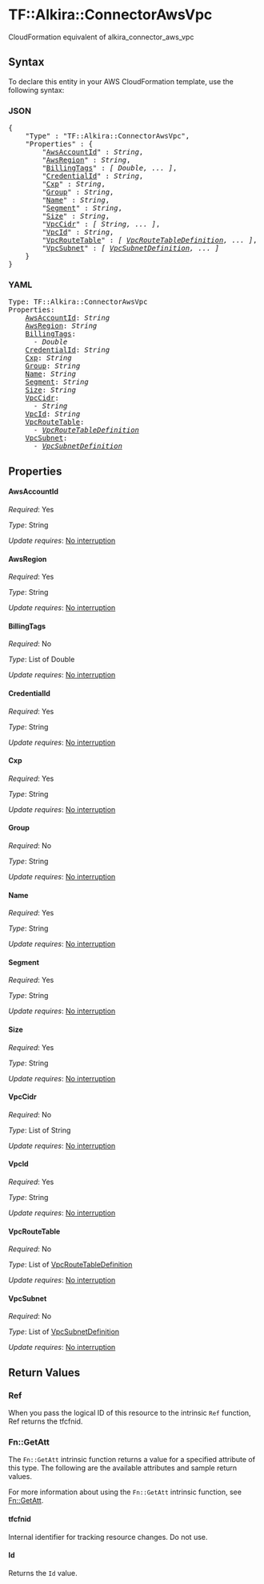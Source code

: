 # TF::Alkira::ConnectorAwsVpc

CloudFormation equivalent of alkira_connector_aws_vpc

## Syntax

To declare this entity in your AWS CloudFormation template, use the following syntax:

### JSON

<pre>
{
    "Type" : "TF::Alkira::ConnectorAwsVpc",
    "Properties" : {
        "<a href="#awsaccountid" title="AwsAccountId">AwsAccountId</a>" : <i>String</i>,
        "<a href="#awsregion" title="AwsRegion">AwsRegion</a>" : <i>String</i>,
        "<a href="#billingtags" title="BillingTags">BillingTags</a>" : <i>[ Double, ... ]</i>,
        "<a href="#credentialid" title="CredentialId">CredentialId</a>" : <i>String</i>,
        "<a href="#cxp" title="Cxp">Cxp</a>" : <i>String</i>,
        "<a href="#group" title="Group">Group</a>" : <i>String</i>,
        "<a href="#name" title="Name">Name</a>" : <i>String</i>,
        "<a href="#segment" title="Segment">Segment</a>" : <i>String</i>,
        "<a href="#size" title="Size">Size</a>" : <i>String</i>,
        "<a href="#vpccidr" title="VpcCidr">VpcCidr</a>" : <i>[ String, ... ]</i>,
        "<a href="#vpcid" title="VpcId">VpcId</a>" : <i>String</i>,
        "<a href="#vpcroutetable" title="VpcRouteTable">VpcRouteTable</a>" : <i>[ <a href="vpcroutetabledefinition.md">VpcRouteTableDefinition</a>, ... ]</i>,
        "<a href="#vpcsubnet" title="VpcSubnet">VpcSubnet</a>" : <i>[ <a href="vpcsubnetdefinition.md">VpcSubnetDefinition</a>, ... ]</i>
    }
}
</pre>

### YAML

<pre>
Type: TF::Alkira::ConnectorAwsVpc
Properties:
    <a href="#awsaccountid" title="AwsAccountId">AwsAccountId</a>: <i>String</i>
    <a href="#awsregion" title="AwsRegion">AwsRegion</a>: <i>String</i>
    <a href="#billingtags" title="BillingTags">BillingTags</a>: <i>
      - Double</i>
    <a href="#credentialid" title="CredentialId">CredentialId</a>: <i>String</i>
    <a href="#cxp" title="Cxp">Cxp</a>: <i>String</i>
    <a href="#group" title="Group">Group</a>: <i>String</i>
    <a href="#name" title="Name">Name</a>: <i>String</i>
    <a href="#segment" title="Segment">Segment</a>: <i>String</i>
    <a href="#size" title="Size">Size</a>: <i>String</i>
    <a href="#vpccidr" title="VpcCidr">VpcCidr</a>: <i>
      - String</i>
    <a href="#vpcid" title="VpcId">VpcId</a>: <i>String</i>
    <a href="#vpcroutetable" title="VpcRouteTable">VpcRouteTable</a>: <i>
      - <a href="vpcroutetabledefinition.md">VpcRouteTableDefinition</a></i>
    <a href="#vpcsubnet" title="VpcSubnet">VpcSubnet</a>: <i>
      - <a href="vpcsubnetdefinition.md">VpcSubnetDefinition</a></i>
</pre>

## Properties

#### AwsAccountId

_Required_: Yes

_Type_: String

_Update requires_: [No interruption](https://docs.aws.amazon.com/AWSCloudFormation/latest/UserGuide/using-cfn-updating-stacks-update-behaviors.html#update-no-interrupt)

#### AwsRegion

_Required_: Yes

_Type_: String

_Update requires_: [No interruption](https://docs.aws.amazon.com/AWSCloudFormation/latest/UserGuide/using-cfn-updating-stacks-update-behaviors.html#update-no-interrupt)

#### BillingTags

_Required_: No

_Type_: List of Double

_Update requires_: [No interruption](https://docs.aws.amazon.com/AWSCloudFormation/latest/UserGuide/using-cfn-updating-stacks-update-behaviors.html#update-no-interrupt)

#### CredentialId

_Required_: Yes

_Type_: String

_Update requires_: [No interruption](https://docs.aws.amazon.com/AWSCloudFormation/latest/UserGuide/using-cfn-updating-stacks-update-behaviors.html#update-no-interrupt)

#### Cxp

_Required_: Yes

_Type_: String

_Update requires_: [No interruption](https://docs.aws.amazon.com/AWSCloudFormation/latest/UserGuide/using-cfn-updating-stacks-update-behaviors.html#update-no-interrupt)

#### Group

_Required_: No

_Type_: String

_Update requires_: [No interruption](https://docs.aws.amazon.com/AWSCloudFormation/latest/UserGuide/using-cfn-updating-stacks-update-behaviors.html#update-no-interrupt)

#### Name

_Required_: Yes

_Type_: String

_Update requires_: [No interruption](https://docs.aws.amazon.com/AWSCloudFormation/latest/UserGuide/using-cfn-updating-stacks-update-behaviors.html#update-no-interrupt)

#### Segment

_Required_: Yes

_Type_: String

_Update requires_: [No interruption](https://docs.aws.amazon.com/AWSCloudFormation/latest/UserGuide/using-cfn-updating-stacks-update-behaviors.html#update-no-interrupt)

#### Size

_Required_: Yes

_Type_: String

_Update requires_: [No interruption](https://docs.aws.amazon.com/AWSCloudFormation/latest/UserGuide/using-cfn-updating-stacks-update-behaviors.html#update-no-interrupt)

#### VpcCidr

_Required_: No

_Type_: List of String

_Update requires_: [No interruption](https://docs.aws.amazon.com/AWSCloudFormation/latest/UserGuide/using-cfn-updating-stacks-update-behaviors.html#update-no-interrupt)

#### VpcId

_Required_: Yes

_Type_: String

_Update requires_: [No interruption](https://docs.aws.amazon.com/AWSCloudFormation/latest/UserGuide/using-cfn-updating-stacks-update-behaviors.html#update-no-interrupt)

#### VpcRouteTable

_Required_: No

_Type_: List of <a href="vpcroutetabledefinition.md">VpcRouteTableDefinition</a>

_Update requires_: [No interruption](https://docs.aws.amazon.com/AWSCloudFormation/latest/UserGuide/using-cfn-updating-stacks-update-behaviors.html#update-no-interrupt)

#### VpcSubnet

_Required_: No

_Type_: List of <a href="vpcsubnetdefinition.md">VpcSubnetDefinition</a>

_Update requires_: [No interruption](https://docs.aws.amazon.com/AWSCloudFormation/latest/UserGuide/using-cfn-updating-stacks-update-behaviors.html#update-no-interrupt)

## Return Values

### Ref

When you pass the logical ID of this resource to the intrinsic `Ref` function, Ref returns the tfcfnid.

### Fn::GetAtt

The `Fn::GetAtt` intrinsic function returns a value for a specified attribute of this type. The following are the available attributes and sample return values.

For more information about using the `Fn::GetAtt` intrinsic function, see [Fn::GetAtt](https://docs.aws.amazon.com/AWSCloudFormation/latest/UserGuide/intrinsic-function-reference-getatt.html).

#### tfcfnid

Internal identifier for tracking resource changes. Do not use.

#### Id

Returns the <code>Id</code> value.

